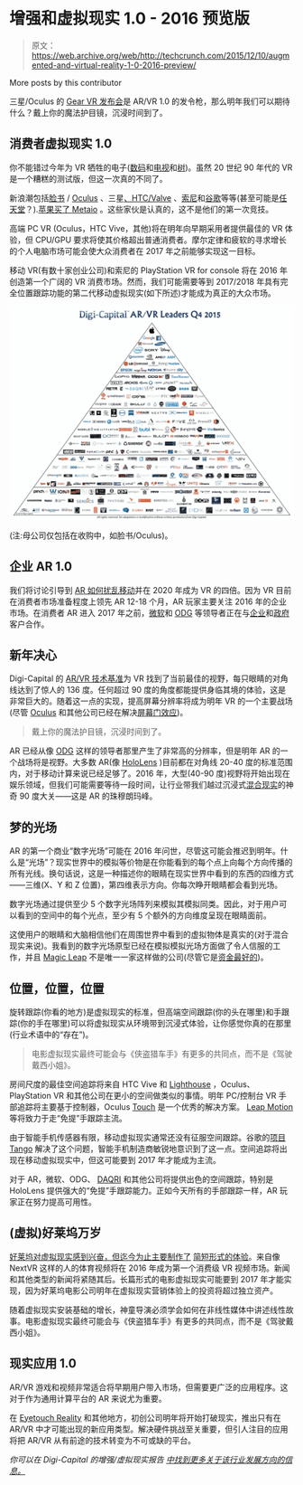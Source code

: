 # 增强和虚拟现实 1.0 - 2016 预览版 

> 原文：<https://web.archive.org/web/http://techcrunch.com/2015/12/10/augmented-and-virtual-reality-1-0-2016-preview/>

More posts by this contributor

三星/Oculus 的 [Gear VR 发布会](https://web.archive.org/web/20230128102208/https://techcrunch.com/2015/11/20/samsung-gear-vr/)是 AR/VR 1.0 的发令枪，那么明年我们可以期待什么？戴上你的魔法护目镜，沉浸时间到了。

## 消费者虚拟现实 1.0

你不能错过今年为 VR 牺牲的电子([数码](https://web.archive.org/web/20230128102208/https://techcrunch.com/2015/04/06/augmented-and-virtual-reality-to-hit-150-billion-by-2020/#.ohyy7ax:R0vA)和[电视](https://web.archive.org/web/20230128102208/http://video.cnbc.com/gallery/?video=3000387732)和[树](https://web.archive.org/web/20230128102208/http://www.fool.com/investing/general/2015/10/21/for-the-new-york-times-co-a-very-real-bet-on-virtu.aspx))。虽然 20 世纪 90 年代的 VR 是一个糟糕的测试版，但这一次真的不同了。

新浪潮包括[脸书](https://web.archive.org/web/20230128102208/https://techcrunch.com/2014/07/21/facebooks-acquisition-of-oculus-closes-now-official/) / [Oculus](https://web.archive.org/web/20230128102208/https://techcrunch.com/2015/09/24/ready-to-rift/#.ohyy7ax:BcbB) 、三星[、HTC/Valve](https://web.archive.org/web/20230128102208/https://techcrunch.com/2015/03/04/htc-and-valve-have-cracked-the-vr-code/#.ohyy7ax:ZvLs) 、[索尼](https://web.archive.org/web/20230128102208/https://techcrunch.com/2015/09/15/sonys-project-morpheus-virtual-reality-headset-is-now-just-playstation-vr/)和[谷歌](https://web.archive.org/web/20230128102208/https://techcrunch.com/2015/05/28/googles-cardboard-vr-now-works-very-well-with-iphone/)等等(甚至可能是[任天堂](https://web.archive.org/web/20230128102208/http://nerdist.com/virtual-reality-nintendo-nx-nerdist-news/)？).[苹果买了 Metaio](https://web.archive.org/web/20230128102208/https://techcrunch.com/2015/05/28/apple-metaio/) 。这些家伙是认真的，这不是他们的第一次竞技。

高端 PC VR (Oculus，HTC Vive，其他)将在明年向早期采用者提供最佳的 VR 体验，但 CPU/GPU 要求将使其价格超出普通消费者。摩尔定律和疲软的寻求增长的个人电脑市场可能会使大众消费者在 2017 年之前能够实现这一目标。

移动 VR(有数十家创业公司)和索尼的 PlayStation VR for console 将在 2016 年创造第一个广阔的 VR 消费市场。然而，我们可能需要等到 2017/2018 年具有完全位置跟踪功能的第二代移动虚拟现实(如下所述)才能成为真正的大众市场。

![Digi-Capital ARVR Leaders Q4 2015](img/7b3b52a65d0c9a5c60a6677ae35a843e.png)

(注:母公司仅包括在收购中，如脸书/Oculus)。

## 企业 AR 1.0

我们将讨论引导到 [AR 如何扰乱移动](https://web.archive.org/web/20230128102208/http://www.digi-capital.com/news/2015/04/augmentedvirtual-reality-to-hit-150-billion-disrupting-mobile-by-2020/)并在 2020 年成为 VR 的四倍。因为 VR 目前在消费者市场准备程度上领先 AR 12-18 个月，AR 玩家主要关注 2016 年的企业市场。在消费者 AR 进入 2017 年之前，[微软](https://web.archive.org/web/20230128102208/https://techcrunch.com/2015/10/06/microsoft-to-ship-hololens-development-kits-for-3000-in-first-quarter-of-2016/#.ohyy7ax:g8RY)和 [ODG](https://web.archive.org/web/20230128102208/https://techcrunch.com/2015/01/15/odg-wants-to-put-android-on-your-face-for-less-than-1000-later-this-year/) 等领导者正在与[企业](https://web.archive.org/web/20230128102208/http://www.usatoday.com/story/tech/2015/07/25/meet-osterhout-and-its-2700-ar-glasses/30627861/)和[政府](https://web.archive.org/web/20230128102208/https://techcrunch.com/2015/01/21/nasa-and-microsoft-using-hololens-to-make-it-possible-to-work-remotely-on-mars/)客户合作。

## 新年决心

Digi-Capital 的 [AR/VR 技术基准](https://web.archive.org/web/20230128102208/http://www.digi-capital.com/news/2015/10/arvr-technical-benchmarks-show-how-far-weve-come/)为 VR 找到了当前最佳的视野，每只眼睛的对角线达到了惊人的 136 度。任何超过 90 度的角度都能提供身临其境的体验，这是非常巨大的。随着这一点的实现，提高屏幕分辨率将成为明年 VR 的一个主要战场(尽管 [Oculus](https://web.archive.org/web/20230128102208/https://techcrunch.com/2015/06/11/oculus-rift-consumer/#.ohyy7ax:l0Lr) 和其他公司已经在解决[屏幕门效应](https://web.archive.org/web/20230128102208/http://www.theverge.com/2015/6/17/8794907/oculus-rift-touch-virtual-reality-hands-on-e3-2015))。

> 戴上你的魔法护目镜，沉浸时间到了。

AR 已经从像 [ODG](https://web.archive.org/web/20230128102208/https://www.youtube.com/watch?v=fyl6TlEJTQA) 这样的领导者那里产生了非常高的分辨率，但是明年 AR 的一个战场将是视野。大多数 AR(像 [HoloLens](https://web.archive.org/web/20230128102208/http://www.pcworld.com/article/2945932/microsoft-finally-gets-real-about-hololenss-field-of-view.html) )目前都在对角线 20-40 度的标准范围内，对于移动计算来说已经足够了。2016 年，大型(40-90 度)视野将开始出现在娱乐领域，但我们可能需要等待一段时间，让行业带我们越过沉浸式[混合现实](https://web.archive.org/web/20230128102208/http://www.digi-capital.com/news/2015/07/the-7-drivers-of-150-billion-augmentedvirtual-reality/)的神奇 90 度大关——这是 AR 的珠穆朗玛峰。

## 梦的光场

AR 的第一个商业“数字光场”可能在 2016 年问世，尽管这可能会推迟到明年。什么是“光场”？现实世界中的模拟等价物是在你能看到的每个点上向每个方向传播的所有光线。换句话说，这是一种描述你的眼睛在现实世界中看到的东西的四维方式——三维(X、Y 和 Z 位置)，第四维表示方向。你每次睁开眼睛都会看到光场。

数字光场通过提供至少 5 个数字光场阵列来模拟其模拟同类。因此，对于用户可以看到的空间中的每个光点，至少有 5 个额外的方向维度呈现在眼睛面前。

这使用户的眼睛和大脑相信他们在周围世界中看到的虚拟物体是真实的(对于混合现实来说)。我看到的数字光场原型已经在模拟模拟光场方面做了令人信服的工作，并且 [Magic Leap](https://web.archive.org/web/20230128102208/https://techcrunch.com/2015/10/21/magic-leap-demo/#.ohyy7ax:9LZS) 不是唯一一家这样做的公司(尽管它是[资金最好的](https://web.archive.org/web/20230128102208/https://techcrunch.com/2015/11/27/breaking-down-billion-dollar-arvr-investment-in-the-last-12-months/?ncid=rss))。

## 位置，位置，位置

旋转跟踪(你看的地方)是虚拟现实的标准，但高端空间跟踪(你的头在哪里)和手跟踪(你的手在哪里)可以将虚拟现实从环境带到沉浸式体验，让你感觉你真的在那里(行业术语中的“存在”)。

> 电影虚拟现实最终可能会与《侠盗猎车手》有更多的共同点，而不是《驾驶戴西小姐》。

房间尺度的最佳空间追踪将来自 HTC Vive 和 [Lighthouse](https://web.archive.org/web/20230128102208/http://uploadvr.com/valve-and-htc-have-fully-revived-virtual-reality-hands-on-with-the-vive/) ，Oculus、PlayStation VR 和其他公司在更小的空间做类似的事情。明年 PC/控制台 VR 手部追踪将主要基于控制器，Oculus [Touch](https://web.archive.org/web/20230128102208/https://techcrunch.com/2015/06/11/watch-our-first-look-at-the-new-oculus-rift-and-touch-controller-hardware/) 是一个优秀的解决方案。 [Leap Motion](https://web.archive.org/web/20230128102208/https://www.leapmotion.com/) 等将致力于走“免提”手跟踪主流。

由于智能手机传感器有限，移动虚拟现实通常还没有征服空间跟踪。谷歌的[项目 Tango](https://web.archive.org/web/20230128102208/https://techcrunch.com/2014/02/20/google-launches-project-tango/) 解决了这个问题，智能手机制造商敏锐地意识到了这一点。空间追踪将出现在移动虚拟现实中，但这可能要到 2017 年才能成为主流。

对于 AR，微软、ODG、 [DAQRI](https://web.archive.org/web/20230128102208/https://techcrunch.com/2015/05/13/daqri-acquires-ar-pioneer-artoolworks/) 和其他公司将提供出色的空间跟踪，特别是 HoloLens 提供强大的“免提”手跟踪能力。正如今天所有的手部跟踪一样，AR 玩家正在努力提高可用性。

## (虚拟)好莱坞万岁

[好莱坞对虚拟现实感到兴奋，但迄今为止主要制作了](https://web.archive.org/web/20230128102208/http://www.thewrap.com/why-virtual-reality-could-generate-150-billion-for-hollywood-by-2020/) [简短形式的体验](https://web.archive.org/web/20230128102208/https://techcrunch.com/2015/11/27/moments-are-selling-the-promise-of-vr-right-now/)。来自像 NextVR 这样的人的体育视频将在 2016 年成为第一个消费级 VR 视频市场。新闻和其他类型的新闻将紧随其后。长篇形式的电影虚拟现实可能要到 2017 年才能实现，因为好莱坞电影公司明年在虚拟现实营销体验上的投资将超过独立资产。

随着虚拟现实安装基础的增长，神童导演必须学会如何在非线性媒体中讲述线性故事。电影虚拟现实最终可能会与《侠盗猎车手》有更多的共同点，而不是《驾驶戴西小姐》。

## 现实应用 1.0

AR/VR 游戏和视频非常适合将早期用户带入市场，但需要更广泛的应用程序。这对于作为通用计算平台的 AR 来说尤为重要。

在 [Eyetouch Reality](https://web.archive.org/web/20230128102208/http://www.eyetouchreality.com/) 和其他地方，初创公司明年将开始打破现实，推出只有在 AR/VR 中才可能出现的新应用类型。解决硬件挑战至关重要，但引人注目的应用将把 AR/VR 从有前途的技术转变为不可或缺的平台。

*你可以在 Digi-Capital 的增强/虚拟现实报告* *[中找到更多关于该行业发展方向的信息。](https://web.archive.org/web/20230128102208/http://www.digi-capital.com/)*